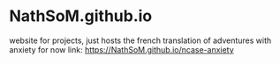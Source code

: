 # NathSoM.github.io

website for projects, just hosts the french translation of adventures with anxiety for now
link: https://NathSoM.github.io/ncase-anxiety
